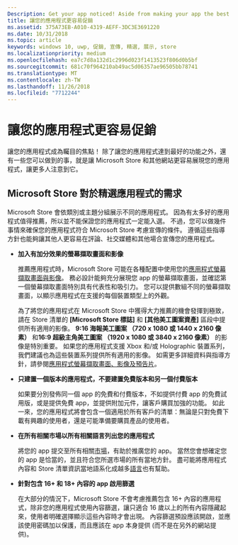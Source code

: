 ```yaml
---
Description: Get your app noticed! Aside from making your app the best it can be, there are things you can do that make it easy for the Microsoft Store and other sites to showcase your app and help it get more attention.
title: 讓您的應用程式更容易促銷
ms.assetid: 375A73EB-A010-4319-AEFF-3DC3E3691220
ms.date: 10/31/2018
ms.topic: article
keywords: windows 10, uwp, 促銷, 宣傳, 精選, 展示, store
ms.localizationpriority: medium
ms.openlocfilehash: ea7c7d8a132d1c2996d023f1413523f806d0b5bf
ms.sourcegitcommit: 681c70f964210ab49ac5d06357ae96505bb78741
ms.translationtype: MT
ms.contentlocale: zh-TW
ms.lasthandoff: 11/26/2018
ms.locfileid: "7712244"
---
```

# <a name="make-your-app-easier-to-promote"></a>讓您的應用程式更容易促銷


讓您的應用程式成為矚目的焦點！ 除了讓您的應用程式達到最好的功能之外，還有一些您可以做到的事，就是讓 Microsoft Store 和其他網站更容易展現您的應用程式，讓更多人注意到它。


## <a name="microsoft-store-requirements-for-featured-apps"></a>Microsoft Store 對於精選應用程式的需求

Microsoft Store 會依類別或主題分組展示不同的應用程式。 因為有太多好的應用程式值得推薦，所以並不能保證您的應用程式一定能入選。 不過，您可以做幾件事情來確保您的應用程式符合 Microsoft Store 考慮宣傳的條件。 遵循這些指導方針也能夠讓其他人更容易在評論、社交媒體和其他場合宣傳您的應用程式。

-   **加入有加分效果的螢幕擷取畫面和影像**

    推薦應用程式時，Microsoft Store 可能在各種配置中使用您的[應用程式螢幕擷取畫面與影像](app-screenshots-and-images.md)。 務必設計能夠充分展現您 app 的螢幕擷取畫面，並確認第一個螢幕擷取畫面特別具有代表性和吸引力。 您可以提供數組不同的螢幕擷取畫面，以顯示應用程式在支援的每個裝置類型上的外觀。

    為了將您的應用程式在 Microsoft Store 中獲得大力推薦的機會發揮到極致，請在 Store 清單的 **\[Microsoft Store 標誌\]** 和 **\[其他美工圖案資產\]** 區段中提供所有適用的影像。 **9:16 海報美工圖案 （720 x 1080 或 1440 x 2160 像素）** 和**16:9 超級主角美工圖案 （1920 x 1080 或 3840 x 2160 像素）** 的影像是特別重要。 如果您的應用程式支援 Xbox 和/或 Holographic 裝置系列，我們建議也為這些裝置系列提供所有適用的影像。 如需更多詳細資料與指導方針，請參閱[應用程式螢幕擷取畫面、影像及預告片](app-screenshots-and-images.md)。

-   **只建置一個版本的應用程式，不要建置免費版本和另一個付費版本**

    如果要分別發佈同一個 app 的免費和付費版本，不如提供付費 app 的免費試用版，或是提供免費 app，並提供附加元件，讓客戶購買加強的功能。 如此一來，您的應用程式將會包含一個適用於所有客戶的清單：無論是只對免費下載有興趣的使用者，還是可能準備要購買產品的使用者。

-   **在所有相關市場以所有相關語言列出您的應用程式**

    將您的 app 提交至所有相關[市場](define-pricing-and-market-selection.md)，有助於推廣您的 app。 當然您會想確定您的 app 是恰當的，並且符合您所選市場的所有當地方針。 盡可能將應用程式內容和 Store 清單資訊當地語系化成越多[語言](supported-languages.md)也有幫助。

-   **針對包含 16+ 和 18+ 內容的 app 啟用篩選**

    在大部分的情況下，Microsoft Store 不會考慮推薦包含 16+ 內容的應用程式，除非您的應用程式使用內容篩選，讓只適合 16 歲以上的所有內容隱藏起來，使用者明確選擇顯示這些內容時才會出現。 內容篩選預設應該開啟，並應該使用密碼加以保護，而且應該在 app 本身提供 (而不是在另外的網站提供)。



 




